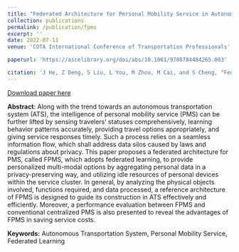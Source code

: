 ```yaml
---
title: "Federated Architecture for Personal Mobility Service in Autonomous Transportation System"
collection: publications
permalink: /publication/fpms
excerpt: ''
date: 2022-07-11
venue: 'COTA International Conference of Transportation Professionals'

paperurl: 'https://ascelibrary.org/doi/abs/10.1061/9780784484265.003'

citation: 'J He, Z Deng, S Liu, L You, M Zhou, M Cai, and S Cheng, "Federated Architecture for Personal Mobility Service in Autonomous Transportation System",COTA International Conference of Transportation Professionals, Jul 2022: 23-33, doi: 10.1061/9780784484265.003.'
---
```


[Download paper here](http://nobody910.github.io/files/FPMS.pdf)

**Abstract**: Along with the trend towards an autonomous transportation system (ATS), the intelligence of personal mobility service (PMS) can be further lifted by sensing travelers’ statuses comprehensively, learning behavior patterns accurately, providing travel options appropriately, and giving service responses timely. Such a process relies on a seamless information flow, which shall address data silos caused by laws and regulations about privacy. This paper proposes a federated architecture for PMS, called FPMS, which adopts federated learning, to provide personalized multi-modal options by aggregating personal data in a privacy-preserving way, and utilizing idle resources of personal devices within the service cluster. In general, by analyzing the physical objects involved, functions required, and data processed, a reference architecture of FPMS is designed to guide its construction in ATS effectively and efficiently. Moreover, a performance evaluation between FPMS and conventional centralized PMS is also presented to reveal the advantages of FPMS in saving service costs.

**Keywords:** Autonomous Transportation System, Personal Mobility Service, Federated Learning